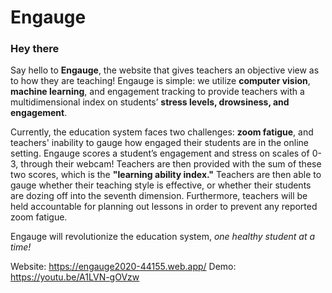 # Engauge

### Hey there

Say hello to **Engauge**, the website that gives teachers an objective view as to how they are teaching! Engauge is simple: we utilize __computer vision__, __machine learning__, and engagement tracking to provide teachers with a multidimensional index on students’ __stress levels, drowsiness, and engagement__.

Currently, the education system faces two challenges: __zoom fatigue__, and teachers' inability to gauge how engaged their students are in the online setting. Engauge scores a student’s engagement and stress on scales of 0-3, through their webcam! Teachers are then provided with the sum of these two scores, which is the __"learning ability index."__ Teachers are then able to gauge whether their teaching style is effective, or whether their students are dozing off into the seventh dimension. Furthermore, teachers will be held accountable for planning out lessons in order to prevent any reported zoom fatigue.

Engauge will revolutionize the education system, *one healthy student at a time!*

Website: https://engauge2020-44155.web.app/
Demo: https://youtu.be/A1LVN-gOVzw
